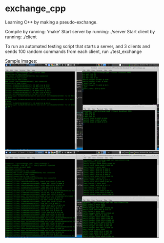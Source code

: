 # exchange_cpp
Learning C++ by making a pseudo-exchange. 

Compile by running: 'make'
Start server by running: ./server <port>
Start client by running: ./client <host> <port>

To run an automated testing script that starts a server, and 3 clients and sends 100 random commands from each client, run ./test_exchange

Sample images:
![ScreenShot](/images/sample_exchange_run.PNG "Example use of exchange by two clients")
![ScreenShot](/images/sample_exchange_random.PNG "Random trading simulation (run ./test_exchange <num clients> <w for window>")
